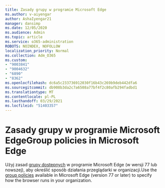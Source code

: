 ```yaml
---
title: Zasady grupy w programie Microsoft Edge
ms.author: v-aiyengar
author: AshaIyengar21
manager: dansimp
ms.date: 12/05/2020
ms.audience: Admin
ms.topic: article
ms.service: o365-administration
ROBOTS: NOINDEX, NOFOLLOW
localization_priority: Normal
ms.collection: Adm_O365
ms.custom:
- "9003841"
- "9004632"
- "6890"
- "8362"
ms.openlocfilehash: dc6a5c233736912030f16b43c269b9deb442dfa6
ms.sourcegitcommit: db908b3da2c7a6508a77bf4f2c80afb294fadbd1
ms.translationtype: MT
ms.contentlocale: pl-PL
ms.lasthandoff: 03/29/2021
ms.locfileid: "51403357"
---
```

# <a name="group-policies-in-microsoft-edge"></a><span data-ttu-id="43e89-102">Zasady grupy w programie Microsoft Edge</span><span class="sxs-lookup"><span data-stu-id="43e89-102">Group policies in Microsoft Edge</span></span>

<span data-ttu-id="43e89-103">Użyj zasad [grupy dostępnych](https://go.microsoft.com/fwlink/?linkid=2134623) w programie Microsoft Edge (w wersji 77 lub nowszej), aby określić sposób działania przeglądarki w organizacji.</span><span class="sxs-lookup"><span data-stu-id="43e89-103">Use the [group policies](https://go.microsoft.com/fwlink/?linkid=2134623) available in Microsoft Edge (version 77 or later) to specify how the browser runs in your organization.</span></span>
